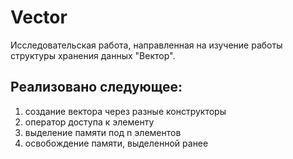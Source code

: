 # Vector
Исследовательская работа, направленная на изучение работы структуры хранения данных "Вектор".
## Реализовано следующее:
1. создание вектора через разные конструкторы
2. оператор доступа к элементу
3. выделение памяти под n элементов
4. освобождение памяти, выделенной ранее
